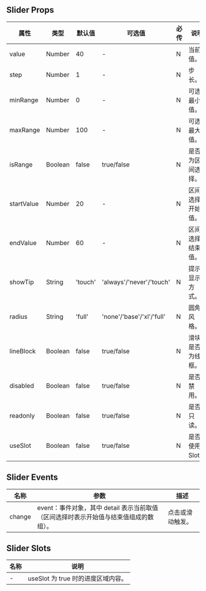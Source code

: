 ## Slider Props

| 属性         | 类型      | 默认值     | 可选值                       | 必传  | 说明         |
|------------|---------|---------|---------------------------|-----|------------|
| value      | Number  | 40      | -                         | N   | 当前值。       |
| step       | Number  | 1       | -                         | N   | 步长。        |
| minRange   | Number  | 0       | -                         | N   | 可选最小值。     |
| maxRange   | Number  | 100     | -                         | N   | 可选最大值。     |
| isRange    | Boolean | false   | true/false                | N   | 是否为区间选择。   |
| startValue | Number  | 20      | -                         | N   | 区间选择开始值。   |
| endValue   | Number  | 60      | -                         | N   | 区间选择结束值。   |
| showTip    | String  | 'touch' | 'always'/'never'/'touch'  | N   | 提示显示方式。    |
| radius     | String  | 'full'  | 'none'/'base'/'xl'/'full' | N   | 圆角风格。      |
| lineBlock  | Boolean | false   | true/false                | N   | 滑块是否为线框。   |
| disabled   | Boolean | false   | true/false                | N   | 是否禁用。      |
| readonly   | Boolean | false   | true/false                | N   | 是否只读。      |
| useSlot    | Boolean | false   | true/false                | N   | 是否使用 Slot。 |

## Slider Events

| 名称     | 参数                                                | 描述       |
|--------|---------------------------------------------------|----------|
| change | event：事件对象，其中 detail 表示当前取值（区间选择时表示开始值与结束值组成的数组）。 | 点击或滑动触发。 |

## Slider Slots

| 名称  | 说明                       |
|-----|--------------------------|
| -   | useSlot 为 true 时的进度区域内容。 |
